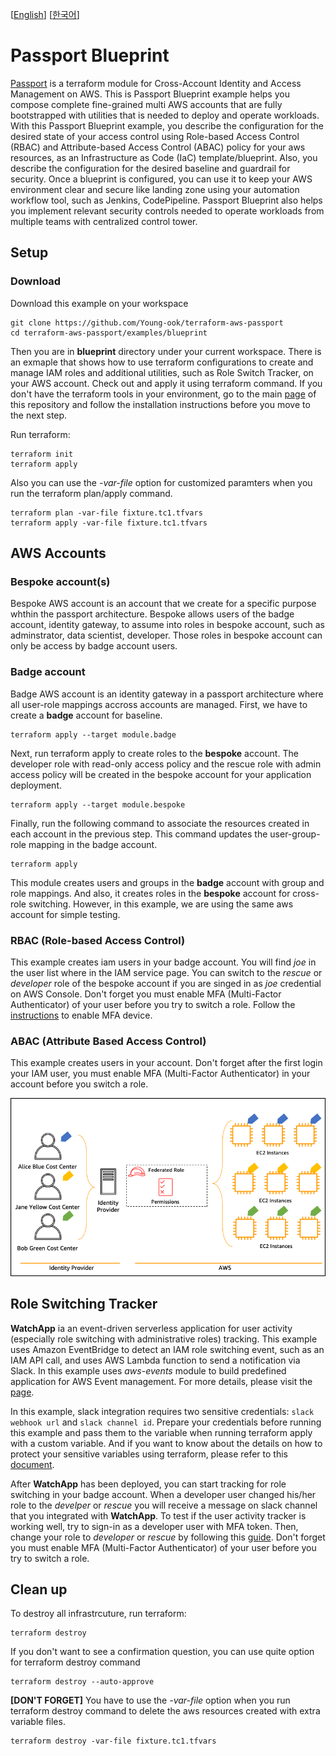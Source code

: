 [[English](README.md)] [[한국어](README.ko.md)]

# Passport Blueprint
[Passport](https://github.com/Young-ook/terraform-aws-passport) is a terraform module for Cross-Account Identity and Access Management on AWS. This is Passport Blueprint example helps you compose complete fine-grained multi AWS accounts that are fully bootstrapped with utilities that is needed to deploy and operate workloads. With this Passport Blueprint example, you describe the configuration for the desired state of your access control using Role-based Access Control (RBAC) and Attribute-based Access Control (ABAC) policy for your aws resources, as an Infrastructure as Code (IaC) template/blueprint. Also, you describe the configuration for the desired baseline and guardrail for security. Once a blueprint is configured, you can use it to keep your AWS environment clear and secure like landing zone using your automation workflow tool, such as Jenkins, CodePipeline. Passport Blueprint also helps you implement relevant security controls needed to operate workloads from multiple teams with centralized control tower.

## Setup
### Download
Download this example on your workspace
```
git clone https://github.com/Young-ook/terraform-aws-passport
cd terraform-aws-passport/examples/blueprint
```

Then you are in **blueprint** directory under your current workspace. There is an exmaple that shows how to use terraform configurations to create and manage IAM roles and additional utilities, such as Role Switch Tracker, on your AWS account. Check out and apply it using terraform command. If you don't have the terraform tools in your environment, go to the main [page](https://github.com/Young-ook/terraform-aws-passport) of this repository and follow the installation instructions before you move to the next step.

Run terraform:
```
terraform init
terraform apply
```
Also you can use the *-var-file* option for customized paramters when you run the terraform plan/apply command.
```
terraform plan -var-file fixture.tc1.tfvars
terraform apply -var-file fixture.tc1.tfvars
```

## AWS Accounts
### Bespoke account(s)
Bespoke AWS account is an account that we create for a specific purpose whthin the passport architecture. Bespoke allows users of the badge account, identity gateway, to assume into roles in bespoke account, such as adminstrator, data scientist, developer. Those roles in bespoke account can only be access by badge account users.

### Badge account
Badge AWS account is an identity gateway in a passport architecture where all user-role mappings accross accounts are managed. First, we have to create a **badge** account for baseline.
```
terraform apply --target module.badge
```

Next, run terraform apply to create roles to the **bespoke** account. The developer role with read-only access policy and the rescue role with admin access policy will be created in the bespoke account for your application deployment.
```
terraform apply --target module.bespoke
```

Finally, run the following command to associate the resources created in each account in the previous step. This command updates the user-group-role mapping in the badge account.
```
terraform apply
```

This module creates users and groups in the **badge** account with group and role mappings. And also, it creates roles in the **bespoke** account for cross-role switching. However, in this example, we are using the same aws account for simple testing.

### RBAC (Role-based Access Control)
This example creates iam users in your badge account. You will find *joe* in the user list where in the IAM service page. You can switch to the *rescue* or *developer* role of the bespoke account if you are singed in as *joe* credential on AWS Console. Don't forget you must enable MFA (Multi-Factor Authenticator) of your user before you try to switch a role. Follow the [instructions](https://docs.aws.amazon.com/IAM/latest/UserGuide/id_credentials_mfa_enable_virtual.html) to enable MFA device.

### ABAC (Attribute Based Access Control)
This example creates users in your account. Don't forget after the first login your IAM user, you must enable MFA (Multi-Factor Authenticator) in your account before you switch a role.

![aws-iam-abac](../../images/aws-iam-abac.png)


## Role Switching Tracker
**WatchApp** ia an event-driven serverless application for user activity (especially role switching with administrative roles) tracking. This example uses Amazon EventBridge to detect an IAM role switching event, such as an IAM API call, and uses AWS Lambda function to send a notification via Slack. In this example uses *aws-events* module to build predefined application for AWS Event management. For more details, please visit the [page](https://github.com/Young-ook/terraform-aws-eventbridge/blob/main/modules/aws-events).

In this example, slack integration requires two sensitive credentials: `slack webhook url` and `slack channel id`. Prepare your credentials before running this example and pass them to the variable when running terraform apply with a custom variable. And if you want to know about the details on how to protect your sensitive variables using terraform, please refer to this [document](https://learn.hashicorp.com/tutorials/terraform/sensitive-variables?in=terraform/0-14).

After **WatchApp** has been deployed, you can start tracking for role switching in your badge account. When a developer user changed his/her role to the *develper* or *rescue* you will receive a message on slack channel that you integrated with **WatchApp**. To test if the user activity tracker is working well, try to sign-in as a developer user with MFA token. Then, change your role to *developer* or *rescue* by following this [guide](https://docs.aws.amazon.com/IAM/latest/UserGuide/id_roles_use_switch-role-console.html). Don't forget you must enable MFA (Multi-Factor Authenticator) of your user before you try to switch a role.

## Clean up
To destroy all infrastrcuture, run terraform:
```
terraform destroy
```

If you don't want to see a confirmation question, you can use quite option for terraform destroy command
```
terraform destroy --auto-approve
```

**[DON'T FORGET]** You have to use the *-var-file* option when you run terraform destroy command to delete the aws resources created with extra variable files.
```
terraform destroy -var-file fixture.tc1.tfvars
```
